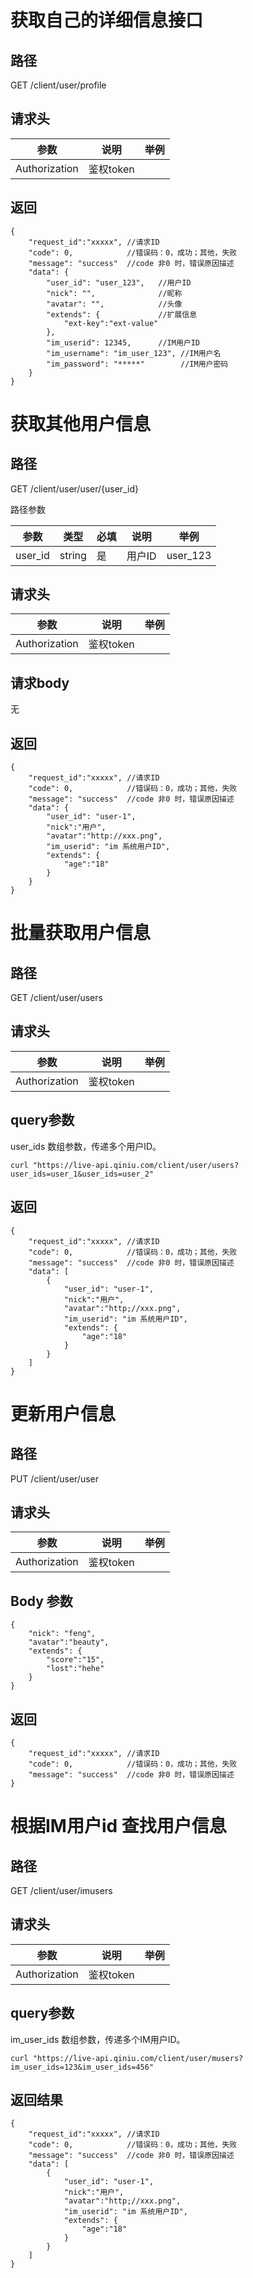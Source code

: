# 获取自己的详细信息接口
## 路径
GET /client/user/profile

## 请求头
| 参数           | 说明            | 举例              |
|----           | ---            | ---               |
| Authorization | 鉴权token |      |


## 返回
```
{
    "request_id":"xxxxx", //请求ID
    "code": 0,            //错误码：0，成功；其他，失败
    "message": "success"  //code 非0 时，错误原因描述
    "data": {
        "user_id": "user_123",   //用户ID
        "nick": "",              //昵称
        "avatar": "",            //头像
        "extends": {             //扩展信息
            "ext-key":"ext-value"
        },
        "im_userid": 12345,      //IM用户ID
        "im_username": "im_user_123", //IM用户名
        "im_password": "*****"        //IM用户密码
    }
}
```

# 获取其他用户信息
## 路径
GET /client/user/user/{user_id}

路径参数

| 参数      | 类型     | 必填   | 说明   | 举例       |
|---------| ------  |  ----- |------|----------|
| user_id | string  |  是 | 用户ID | user_123 |

## 请求头
| 参数           | 说明            | 举例              |
|----           | ---            | ---               |
| Authorization | 鉴权token |      |

## 请求body
无

## 返回
```
{
    "request_id":"xxxxx", //请求ID
    "code": 0,            //错误码：0，成功；其他，失败
    "message": "success"  //code 非0 时，错误原因描述
    "data": {
        "user_id": "user-1",
        "nick":"用户",
        "avatar":"http://xxx.png",
        "im_userid": "im 系统用户ID",
        "extends": {
            "age":"18"
        }
    }
}
```

# 批量获取用户信息
## 路径
GET /client/user/users

## 请求头
| 参数           | 说明            | 举例              |
|----           | ---            | ---               |
| Authorization | 鉴权token |     |

## query参数
user_ids 数组参数，传递多个用户ID。

```
curl "https://live-api.qiniu.com/client/user/users?user_ids=user_1&user_ids=user_2"
```

## 返回
```
{
    "request_id":"xxxxx", //请求ID
    "code": 0,            //错误码：0，成功；其他，失败
    "message": "success"  //code 非0 时，错误原因描述
    "data": [
        {
            "user_id": "user-1",
            "nick":"用户",
            "avatar":"http;//xxx.png",
            "im_userid": "im 系统用户ID",
            "extends": {
                "age":"18"
            }
        }
    ]
}
```

# 更新用户信息
## 路径
PUT /client/user/user

## 请求头
| 参数           | 说明            | 举例              |
|----           | ---            | ---               |
| Authorization | 鉴权token |     |

## Body 参数
```
{
    "nick": "feng",
    "avatar":"beauty",
    "extends": {
        "score":"15",
        "lost":"hehe"
    }
}
```

## 返回
```
{
    "request_id":"xxxxx", //请求ID
    "code": 0,            //错误码：0，成功；其他，失败
    "message": "success"  //code 非0 时，错误原因描述
}
```

# 根据IM用户id 查找用户信息
## 路径
GET /client/user/imusers

## 请求头
| 参数           | 说明            | 举例              |
|----           | ---            | ---               |
| Authorization | 鉴权token |     |

## query参数
im_user_ids 数组参数，传递多个IM用户ID。

```
curl "https://live-api.qiniu.com/client/user/musers?im_user_ids=123&im_user_ids=456"
```

## 返回结果
```
{
    "request_id":"xxxxx", //请求ID
    "code": 0,            //错误码：0，成功；其他，失败
    "message": "success"  //code 非0 时，错误原因描述
    "data": [
        {
            "user_id": "user-1",
            "nick":"用户",
            "avatar":"http;//xxx.png",
            "im_userid": "im 系统用户ID",
            "extends": {
                "age":"18"
            }
        }
    ]
}
```